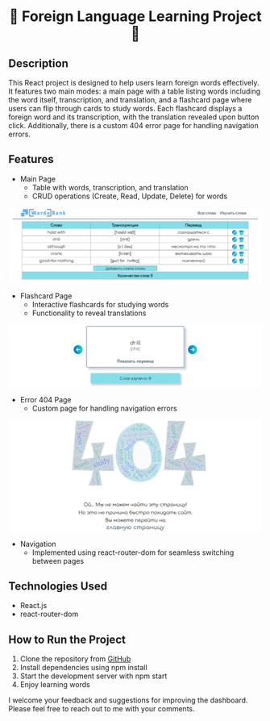 <h1 align='center'>📜 Foreign Language Learning Project 📜</h1>

## Description
This React project is designed to help users learn foreign words effectively. It features two main modes: a main page with a table listing words including the word itself, transcription, and translation, and a flashcard page where users can flip through cards to study words. Each flashcard displays a foreign word and its transcription, with the translation revealed upon button click. Additionally, there is a custom 404 error page for handling navigation errors.

## Features
- Main Page
  - Table with words, transcription, and translation
  - CRUD operations (Create, Read, Update, Delete) for words

![word learning app main](https://github.com/annalatyeva/screenshots/blob/main/word-learning-main.png)

- Flashcard Page
  - Interactive flashcards for studying words
  - Functionality to reveal translations

![word learning app flashcard](https://github.com/annalatyeva/screenshots/blob/main/word-learning-card.png)

- Error 404 Page
  - Custom page for handling navigation errors
 
![word learning app error page](https://github.com/annalatyeva/screenshots/blob/main/word-learning-error.png)

- Navigation
  - Implemented using react-router-dom for seamless switching between pages

## Technologies Used
- React.js
- react-router-dom

## How to Run the Project
1. Clone the repository from [GitHub](https://github.com/your-repo)
2. Install dependencies using npm install
3. Start the development server with npm start
4. Enjoy learning words

I welcome your feedback and suggestions for improving the dashboard. Please feel free to reach out to me with your comments.
